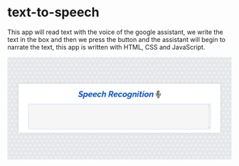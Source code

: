 # text-to-speech
This app will read text with the voice of the google assistant, we write the text in the box and then we press the button and the assistant will begin to narrate the text, this app is written with HTML, CSS and JavaScript.

![preview web app.](https://github.com/JuanWebDeveloper/speech-recognition/blob/master/images/appPreview.png)